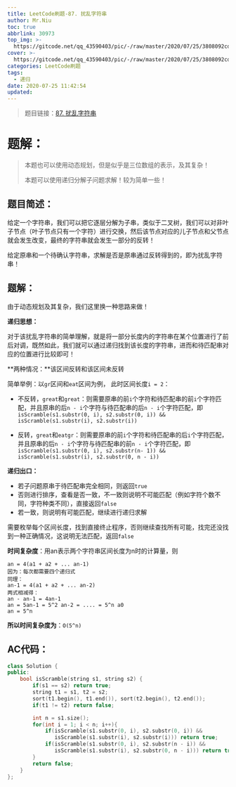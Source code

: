 ```yaml
---
title: LeetCode刷题-87. 扰乱字符串
author: Mr.Niu
toc: true
abbrlink: 30973
top_img: >-
  https://gitcode.net/qq_43590403/pic/-/raw/master/2020/07/25/3808092cd5513b82d409b4f89a23df8c.png
cover: >-
  https://gitcode.net/qq_43590403/pic/-/raw/master/2020/07/25/3808092cd5513b82d409b4f89a23df8c.png
categories: LeetCode刷题
tags:
  - 递归
date: 2020-07-25 11:42:54
updated:
---
```










> 题目链接：[87. 扰乱字符串]( https://leetcode-cn.com/problems/scramble-string/)



# 题解：



> 本题也可以使用动态规划，但是似乎是三位数组的表示，及其复杂！
>
> 本题可以使用递归分解子问题求解！较为简单一些！



## 题目简述：

给定一个字符串，我们可以把它逐层分解为子串，类似于二叉树，我们可以对非叶子节点（叶子节点只有一个字符）进行交换，然后该节点对应的儿子节点和父节点就会发生改变，最终的字符串就会发生一部分的反转！

给定原串和一个待确认字符串，求解是否是原串通过反转得到的，即为扰乱字符串！

## 题解：



由于动态规划及其复杂，我们这里换一种思路来做！



**递归思想：**



对于该扰乱字符串的简单理解，就是将一部分长度内的字符串在某个位置进行了前后对调，既然如此，我们就可以通过递归找到该长度的字符串，进而和待匹配串对应的位置进行比较即可！



**两种情况：**该区间反转和该区间未反转



简单举例：以`gr`区间和`eat`区间为例， 此时区间长度`i = 2`：

- 不反转，`great`和`great`：则需要原串的前`i`个字符和待匹配串的前`i`个字符匹配，并且原串的后`n - i`个字符与待匹配串的后`n - i`个字符匹配，即`isScramble(s1.substr(0, i), s2.substr(0, i)) && isScramble(s1.substr(i), s2.substr(i))`

- 反转，`great`和`eatgr`：则需要原串的前`i`个字符和待匹配串的后`i`个字符匹配，并且原串的后`n - i`个字符与待匹配串的前`n - i`个字符匹配，即`isScramble(s1.substr(0, i), s2.substr(n- 1)) && isScramble(s1.substr(i), s2.substr(0, n - i))`



**递归出口：** 

- 若子问题原串于待匹配串完全相同，则返回`true`
- 否则进行排序，查看是否一致，不一致则说明不可能匹配（例如字符个数不同，字符种类不同），直接返回`false`
- 若一致，则说明有可能匹配，继续进行递归求解



需要枚举每个区间长度，找到直接终止程序，否则继续查找所有可能，找完还没找到一种正确情况，这说明无法匹配，返回`false`







**时间复杂度**：用an表示两个字符串区间长度为n时的计算量，则

```
an = 4(a1 + a2 + ... an-1)
因为：每次都需要四个递归式
同理：
an-1 = 4(a1 + a2 + ... an-2)
两式相减得：
an - an-1 = 4an-1
an = 5an-1 = 5^2 an-2 = .... = 5^n a0
an = 5^n
```



**所以时间复杂度为**：`O(5^n)`



## AC代码：



```c++
class Solution {
public:
    bool isScramble(string s1, string s2) {
        if(s1 == s2) return true;
        string t1 = s1, t2 = s2;
        sort(t1.begin(), t1.end()), sort(t2.begin(), t2.end());
        if(t1 != t2) return false;

        int n = s1.size();
        for(int i = 1; i < n; i++){
            if(isScramble(s1.substr(0, i), s2.substr(0, i)) && 
               isScramble(s1.substr(i), s2.substr(i))) return true;
            if(isScramble(s1.substr(0, i), s2.substr(n - i)) && 
               isScramble(s1.substr(i), s2.substr(0, n - i))) return true;
        }
        return false;
    }
};
```



